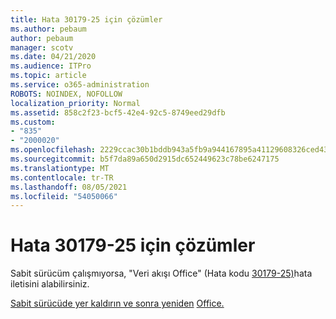 ```yaml
---
title: Hata 30179-25 için çözümler
ms.author: pebaum
author: pebaum
manager: scotv
ms.date: 04/21/2020
ms.audience: ITPro
ms.topic: article
ms.service: o365-administration
ROBOTS: NOINDEX, NOFOLLOW
localization_priority: Normal
ms.assetid: 858c2f23-bcf5-42e4-92c5-8749eed29dfb
ms.custom:
- "835"
- "2000020"
ms.openlocfilehash: 2229ccac30b1bddb943a5fb9a944167895a41129608326ced437231166920610
ms.sourcegitcommit: b5f7da89a650d2915dc652449623c78be6247175
ms.translationtype: MT
ms.contentlocale: tr-TR
ms.lasthandoff: 08/05/2021
ms.locfileid: "54050066"
---
```

# <a name="solutions-for-error-30179-25"></a>Hata 30179-25 için çözümler

Sabit sürücüm çalışmıyorsa, "Veri akışı Office" (Hata kodu [30179-25)](https://support.office.com/article/e40d3c7d-98f6-4284-94a0-882beaa44593?wt.mc_id=Alchemy_ClientDIA)hata iletisini alabilirsiniz.
  
[Sabit sürücüde yer kaldırın ve sonra yeniden](https://support.microsoft.com/help/12425/windows-10-free-up-drive-space) [Office.](https://portal.office.com/OLS/MySoftware.aspx)
  